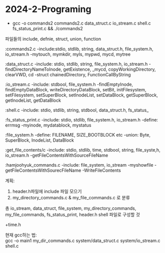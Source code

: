 # 2024-2-Programing

- gcc -o commands2 commands2.c data_struct.c io_stream.c shell.c fs_status_print.c && ./commands2 

파일들의 include, defnie, struct, union, function 

:commands2.c 
-include:stdio, stdlib, string, data_struct.h, file_system.h, io_stream.h
-mytouch, mymkdir, myls, mypwd, mycd, mytree

:data_struct.c 
-include: stdio, stdlib, string, file_system.h, io_stream.h
-findDirectoryNameToInode, getExistence, _mycd, copyWorkingDirectory, clearVWD, cd
-struct chainedDirectory, FunctionCallByString

:io_stream.c 
-include: stdbool, file_system.h
-findEmptyInode, findEmptyDataBlock, writeDirectoryDataBlock, setBit, initFilesystem, 
setFilesystem, setSuperBlock, setInodeList, setDataBlock, getSuperBlock, 
getInodeList, getDataBlock


:shell.c 
-include: stdio, stdlib, string, stdbool, data_struct.h, fs_status_


:fs_status_print.c
-include: stdio, stdlib, file_system.h, io_stream.h
-define: errmsg
-myinode, mydatablock, mystatus


:file_system.h
-define: FILENAME, SIZE_BOOTBLOCK etc
-union: Byte, SuperBlock, InodeList, DataBlock


:get_file_contents/c
-include: stdio, stdlib, time, stdbool, string, file_syste,h, io_stream.h
-getFileContentsWithSourceFileName

:hamjoohyuk_commands.c
-include: file_system, io_stream
-myshowfile
-getFileContentsWithSourecFileName
-WriteFileContents


계획: 
1. header.h파일에 include 파일 모으기
2. my_directory_commands.c & my_file_commands.c 로 분류 

총 io_stream, data_struct, file_system, 
my_directory_commands, my_file_commands, 
fs_status_print, header.h
shell 파일로 구성할 것


+time.h

현재 gcc하는 법:  
gcc -o main1 my_dir_commands.c system/data_struct.c system/io_stream.c shell.c
